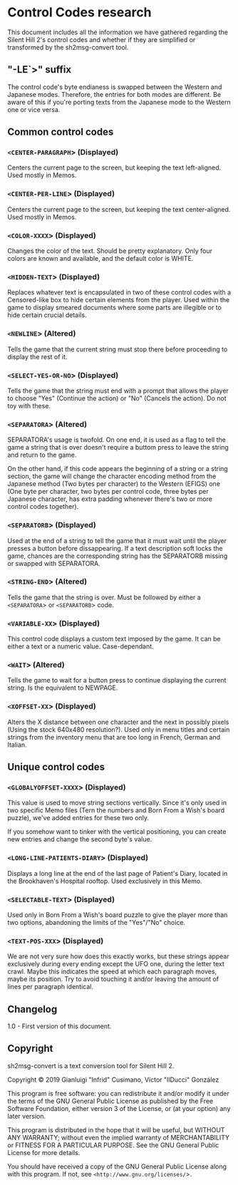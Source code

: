 # Control Codes research

This document includes all the information we have gathered regarding
the Silent Hill 2's control codes and whether if they are simplified
or transformed by the sh2msg-convert tool.

## "-LE`>" suffix
The control code's byte endianess is swapped between the Western and
Japanese modes. Therefore, the entries for both modes are different.
Be aware of this if you're porting texts from the Japanese mode to
the Western one or vice versa.

## Common control codes

### `<CENTER-PARAGRAPH`> (Displayed)
Centers the current page to the screen, but keeping the text
left-aligned. Used mostly in Memos.

### `<CENTER-PER-LINE`> (Displayed)
Centers the current page to the screen, but keeping the text
center-aligned. Used mostly in Memos.

### `<COLOR-XXXX`> (Displayed)
Changes the color of the text. Should be pretty explanatory. Only
four colors are known and available, and the default color is WHITE.

### `<HIDDEN-TEXT`> (Displayed)
Replaces whatever text is encapsulated in two of these control codes
with a Censored-like box to hide certain elements from the player.
Used within the game to display smeared documents where some parts
are illegible or to hide certain crucial details.

### `<NEWLINE`> (Altered)
Tells the game that the current string must stop there before
proceeding to display the rest of it.

### `<SELECT-YES-OR-NO`> (Displayed)
Tells the game that the string must end with a prompt that allows the
player to choose "Yes" (Continue the action) or "No" (Cancels the
action). Do not toy with these.

### `<SEPARATORA`> (Altered)
SEPARATORA's usage is twofold. On one end, it is used as a flag to
tell the game a string that is over doesn't require a buttom press to
leave the string and return to the game.

On the other hand, if this code appears the beginning of a string or
a string section, the game will change the character encoding method
from the Japanese method (Two bytes per character) to the Western
(EFIGS) one (One byte per character, two bytes per control code,
three bytes per Japanese character, has extra padding whenever
there's two or more control codes together).

### `<SEPARATORB`> (Displayed)
Used at the end of a string to tell the game that it must wait until
the player presses a button before dissappearing. If a text
description soft locks the game, chances are the corresponding string
has the SEPARATORB missing or swapped with SEPARATORA.

### `<STRING-END`> (Altered)
Tells the game that the string is over. Must be followed by either a
`<SEPARATORA`> or `<SEPARATORB`> code.

### `<VARIABLE-XX`> (Displayed)
This control code displays a custom text imposed by the game. It can
be either a text or a numeric value. Case-dependant.

### `<WAIT`> (Altered)
Tells the game to wait for a button press to continue displaying the
current string. Is the equivalent to NEWPAGE.

### `<XOFFSET-XX`> (Displayed)
Alters the X distance between one character and the next in possibly
pixels (Using the stock 640x480 resolution?). Used only in menu
titles and certain strings from the inventory menu that are too long
in French, German and Italian.

## Unique control codes

### `<GLOBALYOFFSET-XXXX`> (Displayed)
This value is used to move string sections vertically. Since it's
only used in two specific Memo files (Tern the numbers and Born From
a Wish's board puzzle), we've added entries for these two only.

If you somehow want to tinker with the vertical positioning, you can
create new entries and change the second byte's value.

### `<LONG-LINE-PATIENTS-DIARY`> (Displayed)
Displays a long line at the end of the last page of Patient's Diary,
located in the Brookhaven's Hospital rooftop. Used exclusively in
this Memo.

### `<SELECTABLE-TEXT`> (Displayed)
Used only in Born From a Wish's board puzzle to give the player more
than two options, abandoning the limits of the "Yes"/"No" choice.

### `<TEXT-POS-XXX`> (Displayed)
We are not very sure how does this exactly works, but these strings
appear exclusively during every ending except the UFO one, during the
letter text crawl. Maybe this indicates the speed at which each
paragraph moves, maybe its position. Try to avoid touching it and/or
leaving the amount of lines per paragraph identical.

## Changelog

1.0 - First version of this document.

## Copyright

sh2msg-convert is a text conversion tool for Silent Hill 2.

Copyright © 2019 Gianluigi "Infrid" Cusimano, Víctor "IlDucci" González

This program is free software: you can redistribute it and/or modify
it under the terms of the GNU General Public License as published by
the Free Software Foundation, either version 3 of the License, or
(at your option) any later version.

This program is distributed in the hope that it will be useful,
but WITHOUT ANY WARRANTY; without even the implied warranty of
MERCHANTABILITY or FITNESS FOR A PARTICULAR PURPOSE.  See the
GNU General Public License for more details.

You should have received a copy of the GNU General Public License
along with this program.  If not, see `<http://www.gnu.org/licenses/`>.
